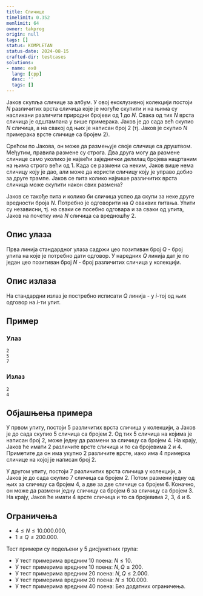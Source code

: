 ```yaml
---
title: Сличице
timelimit: 0.352
memlimit: 64
owner: takprog
origin: null
tags: []
status: KOMPLETAN
status-date: 2024-08-15
crafted-dir: testcases
solutions:
- name: ex0
  lang: [cpp]
  desc: ''
  tags: []
---
```


Јаков скупља сличице за албум. У овој ексклузивној колекцији постоји $N$ различитих врста сличица које је могуће скупити и на њима су насликани различити природни бројеви од $1$ до $N$. Свака од тих $N$ врста сличица је одштампана у више примерака. Јаков је до сада већ скупио $N$ сличица, а на свакој од њих је написан број $2$ (тј. Јаков је скупио $N$ примерака врсте сличице са бројем $2$).

Срећом по Јакова, он може да размењује своје сличице са друштвом. Међутим, правила размене су строга. Два друга могу да размене сличице само уколико је највећи заједнички делилац бројева нацртаним на њима строго већи од $1$. Када се размени са неким, Јаков више нема сличицу коју је дао, али може да користи сличицу коју је управо добио за друге трампе. Јаков се пита колико највише различитих врста сличица може скупити након свих размена?

Јаков се такође пита и колико би сличица успео да скупи за неке друге вредности броја $N$. Потребно је одговорити на $Q$ оваквих питања. Упити су независни, тј. на сваки се посебно одговара и за сваки од упита, Јаков на почетку има $N$ сличица са вредношћу $2$.
## Опис улаза
Прва линија стандардног улаза садржи цео позитиван број $Q$ - број упита на које је потребно дати одговор. У наредних $Q$ линија дат је по један цео позитиван број $N$ - број различитих сличица у колекцији.
## Опис излаза
На стандардни излаз је постребно исписати $Q$ линија - у $i$-тој од њих одговор на $i$-ти упит.
## Пример

### Улаз

```
2
5
7
```

### Излаз

```
2
4
```
## Објашњења примера
У првом упиту, постоји $5$ различитих врста сличица у колекцији, а Јаков је до сада скупио $5$ сличица са бројем $2$. Од тих $5$ сличица на којима је написан број $2$, може једну да размени за сличицу са бројем $4$. На крају, Јаков ће имати $2$ различите врсте сличица и то са бројевима $2$ и $4$. Приметите да он има укупно $2$ различите врсте, иако има $4$ примерка сличице на којој је написан број $2$.

У другом упиту, постоји $7$ различитих врста сличица у колекцији, а Јаков је до сада скупио  $7$ сличица са бројем $2$. Потом размени једну од њих за сличицу са бројем $4$, а две за две сличице са бројем $6$. Коначно, он може да размени једну сличицу са бројем $6$ за сличицу са бројем $3$. На крају, Јаков ће имати $4$ врсте сличица и то са бројевима $2$, $3$, $4$ и $6$.

## Ограничења
-   $4 \leq N \leq 10.000.000$,
-   $1 \leq Q \leq 200.000$.

Тест примери су подељени у 5 дисјунктних група:

-   У тест примерима вредним $10$ поена: $N \leq 10$.
-   У тест примерима вредним $10$ поена: $N, Q \leq 200$.
-   У тест примерима вредним $20$ поена: $N, Q \leq 2.000$.
-   У тест примерима вредним $20$ поена: $N \leq 100.000$.
-   У тест примерима вредним $40$ поена: Без додатних ограничења.


